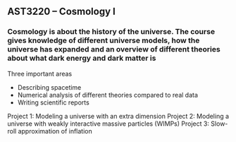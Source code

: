 ## AST3220 – Cosmology I

### Cosmology is about the history of the universe. The course gives knowledge of different universe models, how the universe has expanded and an overview of different theories about what dark energy and dark matter is

Three important areas
- Describing spacetime
- Numerical analysis of different theories compared to real data
- Writing scientific reports

Project 1: Modeling a universe with an extra dimension
Project 2: Modeling a universe with weakly interactive massive particles (WIMPs)
Project 3: Slow-roll approximation of inflation
